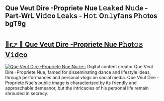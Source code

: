 ## Que Veut Dire -Propriete Nue L𝚎a𝚔ed N𝚞𝚍e - Part-WrL Vi𝚍𝚎o L𝚎a𝚔s - H𝚘𝚝 O𝚗𝚕yf𝚊ns P𝚑𝚘tos bgT9g

# <h2><a href="http://kfajs11.oniu.top/?m=Que+Veut+Dire+-Propriete+Nue">🔗👉 🔴 Que Veut Dire -Propriete Nue P𝚑ot𝚘𝚜 V𝚒d𝚎o</a></h2>

[![Que Veut Dire -Propriete Nue Nu𝚍e𝚜](https://i.imgur.com/0qMVB7G.gif)](http://kfajs11.oniu.top/?m=Que+Veut+Dire+-Propriete+Nue)
Digital content creator Que Veut Dire -Propriete Nue, famed for disseminating dance and lifestyle ideas, through performances and personal vlogs on social media. Que Veut Dire -Propriete Nue's public image is characterized by its friendly and approachable demeanor, but the intricacies of his personal life remain shrouded in secrecy.  
